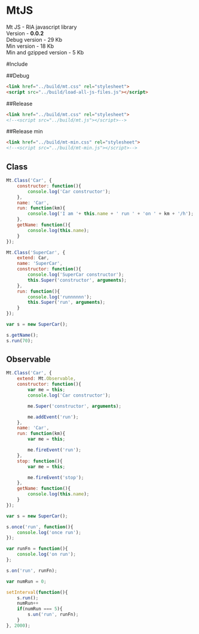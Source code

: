 MtJS 
====

Mt JS - RIA javascript library  
Version - **0.0.2**  
Debug version - 29 Kb  
Min version - 18 Kb  
Min and gzipped version - 5 Kb

#Include

##Debug
``` html
<link href="../build/mt.css" rel="stylesheet">
<script src="../build/load-all-js-files.js"></script>
```
##Release
``` html
<link href="../build/mt.css" rel="stylesheet">
<!--<script src="../build/mt.js"></script>-->
```
##Release min
``` html
<link href="../build/mt-min.css" rel="stylesheet">
<!--<script src="../build/mt-min.js"></script>-->
```

Class
------------------

```javascript
Mt.Class('Car', {
	constructor: function(){
		console.log('Car constructor');
	},
	name: 'Car',
	run: function(km){
		console.log('I am '+ this.name + ' run ' + 'on ' + km + '/h');
	},
	getName: function(){
		console.log(this.name);
	}
});

Mt.Class('SuperCar', {
	extend: Car,
	name: 'SuperCar',
	constructor: function(){
		console.log('SuperCar constructor');
		this.Super('constructor', arguments);
	},
	run: function(){
		console.log('runnnnnn');
		this.Super('run', arguments);
	}
});

var s = new SuperCar();

s.getName();
s.run(70);
```

Observable
-------------------
```javascript
Mt.Class('Car', {
	extend: Mt.Observable,
	constructor: function(){
		var me = this;
		console.log('Car constructor');

		me.Super('constructor', arguments);

		me.addEvent('run');
	},
	name: 'Car',
	run: function(km){
		var me = this;

		me.fireEvent('run');
	},
	stop: function(){
		var me = this;

		me.fireEvent('stop');
	},
	getName: function(){
		console.log(this.name);
	}
});

var s = new SuperCar();

s.once('run', function(){
	console.log('once run');
});

var runFn = function(){
	console.log('on run');
};

s.on('run', runFn);

var numRun = 0;

setInterval(function(){
	s.run();
	numRun++
	if(numRun === 5){
		s.un('run', runFn);
	}
}, 2000);
```
